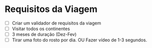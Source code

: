 # Requisitos da Viagem



- [ ] Criar um validador de requisitos da viagem
- [ ] Visitar todos os continentes
- [ ] 3 meses de duração (Dez-Fev)
- [ ] Tirar uma foto do rosto por dia. OU Fazer vídeo de 1-3 segundos.
